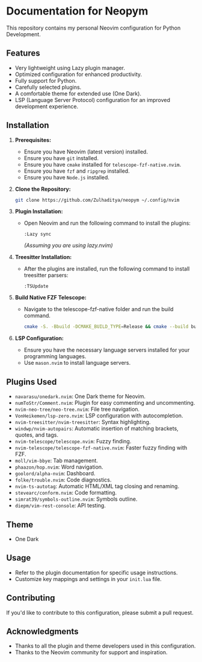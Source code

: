 # Documentation for Neopym

This repository contains my personal Neovim configuration for Python Development.

## Features

* Very lightweight using Lazy plugin manager.
* Optimized configuration for enhanced productivity.
* Fully support for Python.
* Carefully selected plugins.
* A comfortable theme for extended use (One Dark).
* LSP (Language Server Protocol) configuration for an improved development experience.

## Installation

1.  **Prerequisites:**
    * Ensure you have Neovim (latest version) installed.
    * Ensure you have `git` installed.
    * Ensure you have `cmake` installed for `telescope-fzf-native.nvim`.
    * Ensure you have `fzf` and `ripgrep` installed.
    * Ensure you have `Node.js` installed.
2.  **Clone the Repository:**

    ```bash
    git clone https://github.com/Zulhaditya/neopym ~/.config/nvim
    ```

3.  **Plugin Installation:**
    * Open Neovim and run the following command to install the plugins:

        ```vim
        :Lazy sync
        ```

        *(Assuming you are using lazy.nvim)*

4.  **Treesitter Installation:**
    * After the plugins are installed, run the following command to install treesitter parsers:

        ```vim
        :TSUpdate
        ```

5.  **Build Native FZF Telescope:**
    * Navigate to the telescope-fzf-native folder and run the build command.

        ```bash
        cmake -S. -Bbuild -DCMAKE_BUILD_TYPE=Release && cmake --build build --config Release
        ```

6.  **LSP Configuration:**
    * Ensure you have the necessary language servers installed for your programming languages.
    * Use `mason.nvim` to install language servers.

## Plugins Used

* `navarasu/onedark.nvim`: One Dark theme for Neovim.
* `numToStr/Comment.nvim`: Plugin for easy commenting and uncommenting.
* `nvim-neo-tree/neo-tree.nvim`: File tree navigation.
* `VonHeikemen/lsp-zero.nvim`: LSP configuration with autocompletion.
* `nvim-treesitter/nvim-treesitter`: Syntax highlighting.
* `windwp/nvim-autopairs`: Automatic insertion of matching brackets, quotes, and tags.
* `nvim-telescope/telescope.nvim`: Fuzzy finding.
* `nvim-telescope/telescope-fzf-native.nvim`: Faster fuzzy finding with FZF.
* `moll/vim-bbye`: Tab management.
* `phaazon/hop.nvim`: Word navigation.
* `goolord/alpha-nvim`: Dashboard.
* `folke/trouble.nvim`: Code diagnostics.
* `nvim-ts-autotag`: Automatic HTML/XML tag closing and renaming.
* `stevearc/conform.nvim`: Code formatting.
* `simrat39/symbols-outline.nvim`: Symbols outline.
* `diepm/vim-rest-console`: API testing.

## Theme

* One Dark

## Usage

* Refer to the plugin documentation for specific usage instructions.
* Customize key mappings and settings in your `init.lua` file.

## Contributing

If you'd like to contribute to this configuration, please submit a pull request.

## Acknowledgments

* Thanks to all the plugin and theme developers used in this configuration.
* Thanks to the Neovim community for support and inspiration.

